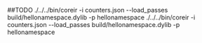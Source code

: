 ##TODO
./../../bin/coreir -i counters.json --load_passes build/hellonamespace.dylib -p hellonamespace
./../../bin/coreir -i counters.json --load_passes build/hellonamespace.dylib -p hellonamespace
